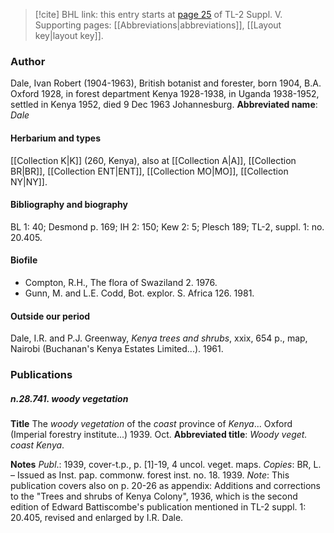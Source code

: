 > [!cite] BHL link: this entry starts at [page 25](https://www.biodiversitylibrary.org/page/33259071) of TL-2 Suppl. V.
> Supporting pages: [[Abbreviations|abbreviations]], [[Layout key|layout key]].

### Author

Dale, Ivan Robert (1904-1963), British botanist and forester, born 1904, B.A. Oxford 1928, in forest department Kenya 1928-1938, in Uganda 1938-1952, settled in Kenya 1952, died 9 Dec 1963 Johannesburg. 
**Abbreviated name**: *Dale*

#### Herbarium and types

[[Collection K|K]] (260, Kenya), also at [[Collection A|A]], [[Collection BR|BR]], [[Collection ENT|ENT]], [[Collection MO|MO]], [[Collection NY|NY]].

#### Bibliography and biography

BL 1: 40; Desmond p. 169; IH 2: 150; Kew 2: 5; Plesch 189; TL-2, suppl. 1: no. 20.405.

#### Biofile

- Compton, R.H., The flora of Swaziland 2. 1976.
- Gunn, M. and L.E. Codd, Bot. explor. S. Africa 126. 1981.

#### Outside our period

Dale, I.R. and P.J. Greenway, *Kenya trees and shrubs*, xxix, 654 p., map, Nairobi (Buchanan's Kenya Estates Limited...). 1961.

### Publications

##### n.28.741. woody vegetation

**Title**
The *woody vegetation* of the *coast* province of *Kenya*... Oxford (Imperial forestry institute...) 1939. Oct.
**Abbreviated title**: *Woody veget. coast Kenya*.

**Notes**
*Publ*.: 1939, cover-t.p., p. \[1\]-19, 4 uncol. veget. maps. *Copies*: BR, L. – Issued as Inst. pap. commonw. forest inst. no. 18. 1939.
*Note*: This publication covers also on p. 20-26 as appendix: Additions and corrections to the "Trees and shrubs of Kenya Colony", 1936, which is the second edition of Edward Battiscombe's publication mentioned in TL-2 suppl. 1: 20.405, revised and enlarged by I.R. Dale.

